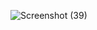 ![Screenshot (39)](https://github.com/vedantnigam0104/Email-spam-classifier/assets/105799215/c3c1e500-1719-44b3-b413-24f2736cd80e)

